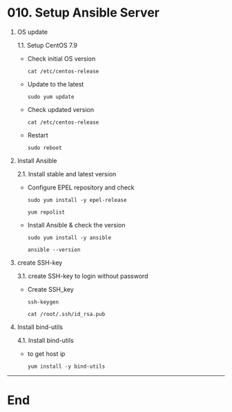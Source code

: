 # **010. Setup Ansible Server**

1. OS update
          
    1.1. Setup CentOS 7.9 
          
    - Check initial OS version
          
          cat /etc/centos-release
          
    - Update to the latest
          
          sudo yum update
          
    - Check updated version
          
          cat /etc/centos-release
          
    - Restart
          
          sudo reboot
          

2. Install Ansible 
          
    2.1. Install stable and latest version
          
    - Configure EPEL repository and check 
          
          sudo yum install -y epel-release
          
          yum repolist
          
    - Install Ansible & check the version
          
          sudo yum install -y ansible
          
          ansible --version
          
         
          
3. create SSH-key
          
    3.1. create SSH-key to login without password
                   
    - Create SSH_key 
          
          ssh-keygen
          
          cat /root/.ssh/id_rsa.pub
          

4. Install bind-utils
          
    4.1. Install bind-utils
                   
    - to get host ip 
          
          yum install -y bind-utils
                
---
# **End**
          
                              